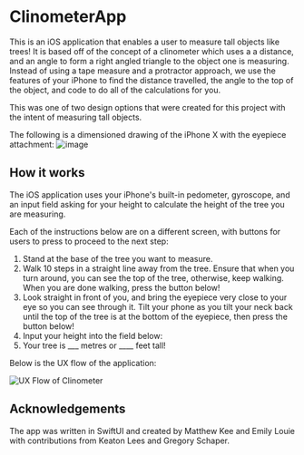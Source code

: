 # ClinometerApp

This is an iOS application that enables a user to measure tall objects like trees! It is based off of the concept of a clinometer which uses a a distance, and an angle to form a right angled triangle to the object one is measuring. Instead of using a tape measure and a protractor approach, we use the features of your iPhone to find the distance travelled, the angle to the top of the object, and code to do all of the calculations for you.

This was one of two design options that were created for this project with the intent of measuring tall objects.


The following is a dimensioned drawing of the iPhone X with the eyepiece attachment:
![image](https://user-images.githubusercontent.com/52092223/224412222-f5c7f16f-fb1f-47b0-9896-d9f73142dde2.png)


## How it works

The iOS application uses your iPhone's built-in pedometer, gyroscope, and an input field asking for your height to calculate the height of the tree you are measuring.

Each of the instructions below are on a different screen, with buttons for users to press to proceed to the next step:

1. Stand at the base of the tree you want to measure.
2. Walk 10 steps in a straight line away from the tree. Ensure that when you turn around, you can see the top of the tree, otherwise, keep walking. When you are done walking, press the button below!
3. Look straight in front of you, and bring the eyepiece very close to your eye so you can see through it. Tilt your phone as you tilt your neck back until the top of the tree is at the bottom of the eyepiece, then press the button below!
4. Input your height into the field below:
5. Your tree is ___ metres or ____ feet tall!

Below is the UX flow of the application:

![UX Flow of Clinometer](https://user-images.githubusercontent.com/52092223/224417679-731bb80d-d66b-43a2-9991-6e39db2fdb0e.png)

## Acknowledgements

The app was written in SwiftUI and created by Matthew Kee and Emily Louie with contributions from Keaton Lees and Gregory Schaper.
